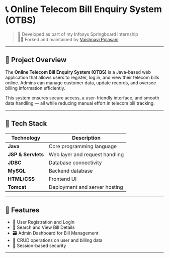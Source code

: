 # 📞 Online Telecom Bill Enquiry System (OTBS)

> 🚀 Developed as part of my Infosys Springboard Internship  
> 🧑‍💻 Forked and maintained by [Vaishnavi Polasani](https://github.com/Vaishnavipolasani)

---

## 📌 Project Overview

The **Online Telecom Bill Enquiry System (OTBS)** is a Java-based web application that allows users to register, log in, and view their telecom bills online. Admins can manage customer data, update records, and oversee billing information efficiently.

This system ensures secure access, a user-friendly interface, and smooth data handling — all while reducing manual effort in telecom bill tracking.

---

## 🧰 Tech Stack

| Technology        | Description                     |
|------------------|---------------------------------|
| **Java**         | Core programming language       |
| **JSP & Servlets** | Web layer and request handling |
| **JDBC**         | Database connectivity           |
| **MySQL**        | Backend database                |
| **HTML/CSS**     | Frontend UI                     |
| **Tomcat**       | Deployment and server hosting   |

---

## 🔐 Features

- 👤 User Registration and Login
- 🔎 Search and View Bill Details
- 🗃️ Admin Dashboard for Bill Management
- 🔄 CRUD operations on user and billing data
- 🔐 Session-based security

---

